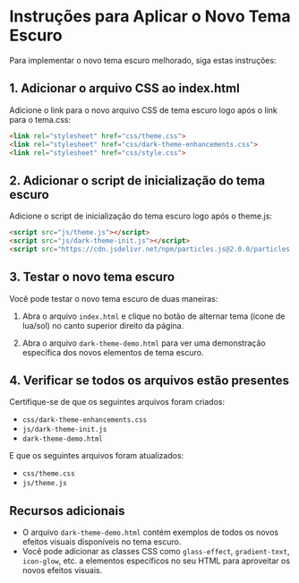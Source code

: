 # Instruções para Aplicar o Novo Tema Escuro

Para implementar o novo tema escuro melhorado, siga estas instruções:

## 1. Adicionar o arquivo CSS ao index.html

Adicione o link para o novo arquivo CSS de tema escuro logo após o link para o tema.css:

```html
<link rel="stylesheet" href="css/theme.css">
<link rel="stylesheet" href="css/dark-theme-enhancements.css">
<link rel="stylesheet" href="css/style.css">
```

## 2. Adicionar o script de inicialização do tema escuro

Adicione o script de inicialização do tema escuro logo após o theme.js:

```html
<script src="js/theme.js"></script>
<script src="js/dark-theme-init.js"></script>
<script src="https://cdn.jsdelivr.net/npm/particles.js@2.0.0/particles.min.js"></script>
```

## 3. Testar o novo tema escuro

Você pode testar o novo tema escuro de duas maneiras:

1. Abra o arquivo `index.html` e clique no botão de alternar tema (ícone de lua/sol) no canto superior direito da página.

2. Abra o arquivo `dark-theme-demo.html` para ver uma demonstração específica dos novos elementos de tema escuro.

## 4. Verificar se todos os arquivos estão presentes

Certifique-se de que os seguintes arquivos foram criados:

- `css/dark-theme-enhancements.css`
- `js/dark-theme-init.js`
- `dark-theme-demo.html`

E que os seguintes arquivos foram atualizados:

- `css/theme.css`
- `js/theme.js`

## Recursos adicionais

- O arquivo `dark-theme-demo.html` contém exemplos de todos os novos efeitos visuais disponíveis no tema escuro.
- Você pode adicionar as classes CSS como `glass-effect`, `gradient-text`, `icon-glow`, etc. a elementos específicos no seu HTML para aproveitar os novos efeitos visuais.